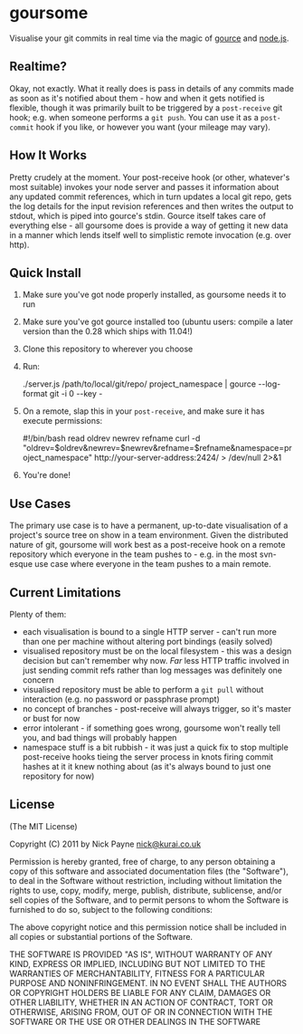 # goursome

Visualise your git commits in real time via the magic of [gource](https://github.com/acaudwell/Gource)
and [node.js](https://github.com/joyent/node).

## Realtime?

Okay, not exactly. What it really does is pass in details of any commits made as soon as it's notified about them -
how and when it gets notified is flexible, though it was primarily built to be triggered by a `post-receive` git hook;
e.g. when someone performs a `git push`. You can use it as a `post-commit` hook if you like, or however you want (your
mileage may vary).

## How It Works

Pretty crudely at the moment. Your post-receive hook (or other, whatever's most suitable) invokes your node server and
passes it information about any updated commit references, which in turn updates a local git repo, gets the log details for
the input revision references and then writes the output to stdout, which is piped into gource's stdin. Gource itself
takes care of everything else - all goursome does is provide a way of getting it new data in a manner which lends itself
well to simplistic remote invocation (e.g. over http).

## Quick Install

1) Make sure you've got node properly installed, as goursome needs it to run

2) Make sure you've got gource installed too (ubuntu users: compile a later version than the 0.28 which ships with 11.04!)

3) Clone this repository to wherever you choose

4) Run:

    ./server.js /path/to/local/git/repo/ project_namespace | gource --log-format git -i 0 --key -

5) On a remote, slap this in your `post-receive`, and make sure it has execute permissions:

    #!/bin/bash
    read oldrev newrev refname
    curl -d "oldrev=$oldrev&newrev=$newrev&refname=$refname&namespace=project_namespace" http://your-server-address:2424/ > /dev/null 2>&1

6) You're done!

## Use Cases

The primary use case is to have a permanent, up-to-date visualisation of a project's source tree on show in a team environment.
Given the distributed nature of git, goursome will work best as a post-receive hook on a remote repository which everyone in the team
pushes to - e.g. in the most svn-esque use case where everyone in the team pushes to a main remote.

## Current Limitations

Plenty of them:

* each visualisation is bound to a single HTTP server - can't run more than one per machine without altering port bindings (easily solved)
* visualised repository must be on the local filesystem - this was a design decision but can't remember why now. *Far* less HTTP traffic
involved in just sending commit refs rather than log messages was definitely one concern
* visualised repository must be able to perform a `git pull` without interaction (e.g. no password or passphrase prompt)
* no concept of branches - post-receive will always trigger, so it's master or bust for now
* error intolerant - if something goes wrong, goursome won't really tell you, and bad things will probably happen
* namespace stuff is a bit rubbish - it was just a quick fix to stop multiple post-receive hooks tieing the server process in knots firing
commit hashes at it it knew nothing about (as it's always bound to just one repository for now)

## License

(The MIT License)

Copyright (C) 2011 by Nick Payne <nick@kurai.co.uk> 

Permission is hereby granted, free of charge, to any person obtaining a copy
of this software and associated documentation files (the "Software"), to deal
in the Software without restriction, including without limitation the rights
to use, copy, modify, merge, publish, distribute, sublicense, and/or sell
copies of the Software, and to permit persons to whom the Software is
furnished to do so, subject to the following conditions:

The above copyright notice and this permission notice shall be included in
all copies or substantial portions of the Software.

THE SOFTWARE IS PROVIDED "AS IS", WITHOUT WARRANTY OF ANY KIND, EXPRESS OR
IMPLIED, INCLUDING BUT NOT LIMITED TO THE WARRANTIES OF MERCHANTABILITY,
FITNESS FOR A PARTICULAR PURPOSE AND NONINFRINGEMENT. IN NO EVENT SHALL THE
AUTHORS OR COPYRIGHT HOLDERS BE LIABLE FOR ANY CLAIM, DAMAGES OR OTHER
LIABILITY, WHETHER IN AN ACTION OF CONTRACT, TORT OR OTHERWISE, ARISING FROM,
OUT OF OR IN CONNECTION WITH THE SOFTWARE OR THE USE OR OTHER DEALINGS IN
THE SOFTWARE

